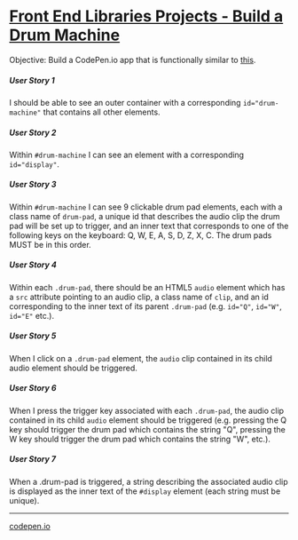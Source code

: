 # [Front End Libraries Projects - Build a Drum Machine](https://www.freecodecamp.org/learn/front-end-libraries/front-end-libraries-projects/build-a-drum-machine)

Objective: Build a CodePen.io app that is functionally similar to [this](https://codepen.io/freeCodeCamp/full/MJyNMd).

##### User Story 1
I should be able to see an outer container with a corresponding `id="drum-machine"` that contains all other elements.

##### User Story 2
Within `#drum-machine` I can see an element with a corresponding `id="display"`.

##### User Story 3
Within `#drum-machine` I can see 9 clickable drum pad elements, each with a class name of `drum-pad`, a unique id that describes the audio clip the drum pad will be set up to trigger, and an inner text that corresponds to one of the following keys on the keyboard: Q, W, E, A, S, D, Z, X, C. The drum pads MUST be in this order.

##### User Story 4
Within each `.drum-pad`, there should be an HTML5 `audio` element which has a `src` attribute pointing to an audio clip, a class name of `clip`, and an id corresponding to the inner text of its parent `.drum-pad` (e.g. `id="Q"`, `id="W"`, `id="E"` etc.).

##### User Story 5
When I click on a `.drum-pad` element, the `audio` clip contained in its child audio element should be triggered.

##### User Story 6
When I press the trigger key associated with each `.drum-pad`, the audio clip contained in its child `audio` element should be triggered (e.g. pressing the Q key should trigger the drum pad which contains the string "Q", pressing the W key should trigger the drum pad which contains the string "W", etc.).

##### User Story 7
When a .drum-pad is triggered, a string describing the associated audio clip is displayed as the inner text of the `#display` element (each string must be unique).

***

[codepen.io](https://codepen.io/n4d114-k/full/WNrYObE "My solution on codepen.io")
